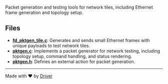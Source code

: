 <!--------------------------------------------------------------------------------->
<!-- IMPORTANT: This file is auto-generated by Driver (https://driver.ai). -------->
<!-- Manual edits may be overwritten on future commits. --------------------------->
<!--------------------------------------------------------------------------------->

Packet generation and testing tools for network tiles, including Ethernet frame generation and topology setup.


## Files
- **[fd_pktgen_tile.c](fd_pktgen_tile.c.md)**: Generates and sends small Ethernet frames with unique payloads to test network tiles.
- **[pktgen.c](pktgen.c.md)**: Implements a packet generator for network testing, including topology setup, command handling, and status rendering.
- **[pktgen.h](pktgen.h.md)**: Defines an external action for packet generation.

---
Made with ❤️ by [Driver](https://www.driver.ai/)